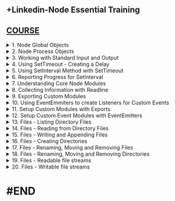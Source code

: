 ## +Linkedin-Node Essential Training

## [COURSE](https://www.linkedin.com/learning/node-js-essential-training-14888164/learning-the-node-js-basics?resume=false)

<details>
<summary>1. Node Global Objects </summary>

# Node Global Objects

## [https://nodejs.org/api/globals.html](https://nodejs.org/api/globals.html)

![image](https://github.com/user-attachments/assets/e03b672a-ef3a-4bef-8a55-e7efdb5be969)

## Check Node Version

```js
node -v
```

### src-AI-Software/my_projects/10_Node_Essential_Training/global.js:

```js
const path = require("path");

global.console.log("This is the global.js File.");
console.log(__dirname);
console.log(__filename);

console.log(path.basename(__filename));
console.log(path.dirname(__filename));
console.log(path.join(__dirname, "index.js"));

for (let key in global) {
  console.log(key);
}
```

```x
This is the global.js File.
/Users/ifeanyiomeata/Desktop/SERVER/projects/src-AI-Software/my_projects/10_Node_Essential_Training
/Users/ifeanyiomeata/Desktop/SERVER/projects/src-AI-Software/my_projects/10_Node_Essential_Training/global.js

global.js
/Users/ifeanyiomeata/Desktop/SERVER/projects/src-AI-Software/my_projects/10_Node_Essential_Training
/Users/ifeanyiomeata/Desktop/SERVER/projects/src-AI-Software/my_projects/10_Node_Essential_Training/index.js

global
clearImmediate
setImmediate
clearInterval
clearTimeout
setInterval
setTimeout
queueMicrotask
structuredClone
atob
btoa
performance
fetch
navigator
crypto
```

# #END</details>

<details>
<summary>2. Node Process Objects </summary>

# Node Process Objects

### src-AI-Software/my_projects/10_Node_Essential_Training/APP/global.js:

```js
console.log(process.argv);

function grab(flag) {
  let indexAfterFlag = process.argv.indexOf(flag) + 1;
  return process.argv[indexAfterFlag];
}

let username = grab("--username");
let password = grab("--password");

console.log(username);
console.log(password);

```

```x
[
  '/opt/homebrew/Cellar/node/22.4.0/bin/node',
  '/Users/ifeanyiomeata/Desktop/SERVER/projects/src-AI-Software/my_projects/10_Node_Essential_Training/APP/global.js',
  '--username',
  'admin',
  '--password',
  'admin123'
]


admin
admin123
```

<img width="1491" alt="image" src="https://github.com/user-attachments/assets/0df1b0e1-27a6-4e4f-af32-360eb038d016">
<img width="1491" alt="image" src="https://github.com/user-attachments/assets/d5ce2817-d413-4ad3-82da-a769b5f9e037">

# #END</details>

<details>
<summary>3. Working with Standard Input and Output </summary>

# Working with Standard Input and Output 

### src-AI-Software/my_projects/10_Node_Essential_Training/APP/global.js:

```js
// Write an output to Terminal
process.stdout.write("Hello World\n\n");
process.stdout.write("My name is:\nHenry");

// Quiz Example
const questions = [
  "What is your name?",
  "Where do you live?",
  "What is your preferred programming language",
];

const answers = [];

function ask(i = 0) {
  process.stdout.write(`\n\n\nQuestion ${i + 1}: ${questions[i]}`);
  process.stdout.write(` > `);
  process.stdout.write(`\nAnswer: `);
}

ask();

process.stdin.on("data", function (data) {
  let trimmedData = data.toString().trim();
  answers.push(trimmedData);
  process.stdout.write(trimmedData);

  if (questions.length > answers.length) {
    ask(answers.length);
  } else {
    process.stdout.write(`\n\n\nAnswers: ${answers.join(" | ")}`);
    process.exit();
  }
});

process.on("exit", function () {
  console.log("\nThank you!");
  console.log("Goodbye.");
});

```

```x
Hello World

My name is:
Henry


Question 1: What is your name? > 
Answer: Ifeanyi
Ifeanyi


Question 2: Where do you live? > 
Answer: Calgary
Calgary


Question 3: What is your preferred programming language > 
Answer: Python
Python


Answers: Ifeanyi | Calgary | Python
Thank you!
Goodbye.
```

<img width="1491" alt="image" src="https://github.com/user-attachments/assets/1b2eb462-5f7b-45a4-90bb-18cdab5e6036">
<img width="1491" alt="image" src="https://github.com/user-attachments/assets/a0cc2c41-88ee-4f7d-9493-cb1a10e0c675">

# #END</details>

<details>
<summary>4. Using SetTimeout - Creating a Delay </summary>

# Using SetTimeout - Creating a Delay

```js
//setTimeout Global Method
const waitTime = 3000;

console.log(`setting a ${waitTime / 1000} second delay`);
const timerFinished = () => console.log("done");

setTimeout(timerFinished, waitTime);

```

```x
setting a 3 second delay
done
```

<img width="1491" alt="image" src="https://github.com/user-attachments/assets/0cae78ba-a1c7-4ed5-bfcc-7342b60cbda4">
<img width="1491" alt="image" src="https://github.com/user-attachments/assets/59b54e2f-44d7-4f5e-aae1-8bee325dbb29">

# #END</details>

<details>
<summary>5. Using SetInterval Method with SetTimeout </summary>

# Using SetInterval Method with SetTimeout

```js
//setTimeout Global Method
const waitTime = 5000;
console.log(`setting a ${waitTime / 1000} second delay`);

const timerFinished = () => {
  clearInterval(interval);
  console.log(
    "Sorry, Time Limit Exceeded. You have to hang up or call back later."
  );
};

setTimeout(timerFinished, waitTime);

//setInterval Global Method
const waitInterval = 1000;
let currentTime = 0;

const incTime = () => {
  currentTime += waitInterval;
  console.log(`waiting on ${currentTime / 1000} seconds`);
};

const interval = setInterval(incTime, waitInterval);

```

```x
➜  APP git:(main) ✗ node global.js
setting a 5 second delay
waiting on 1 seconds
waiting on 2 seconds
waiting on 3 seconds
waiting on 4 seconds
Sorry, Time Limit Exceeded. You have to hang up or call back later.
```

<img width="1491" alt="image" src="https://github.com/user-attachments/assets/053d56b9-e53f-4616-831d-c985f1b76e01">
<img width="1491" alt="image" src="https://github.com/user-attachments/assets/9ad27497-83a0-42e1-b5d3-81bda2758c8d">

# #END</details>

<details>
<summary>6. Reporting Progress for SetInterval </summary>

# Reporting Progress for SetInterval

```js
//setTimeout Global Method
const waitTime = 10000;
console.log(`setting a ${waitTime / 1000} second delay`);

const timerFinished = () => {
  clearInterval(interval);
  console.log("\nProcess Completed! Thank you!");
};

setTimeout(timerFinished, waitTime);

//setInterval Global Method
const waitInterval = 1000;
let currentTime = 0;

const incTime = () => {
  currentTime += waitInterval;
  const p = Math.floor((currentTime / waitTime) * 100);
  process.stdout.clearLine();
  process.stdout.cursorTo(0);
  process.stdout.write(`waiting.... ${p}%`);
};

const interval = setInterval(incTime, waitInterval);

```

```x
➜  APP git:(main) ✗ node global.js
setting a 10 second delay
waiting.... 90%
Process Completed! Thank you!

```

# #END</details>

<details>
<summary>7. Understanding Core Node Modules </summary>

# Understanding Core Node Modules

```js
const path = require("path");
const util = require("util");
const v8 = require("v8");

console.log(path.basename(__filename));
console.log(path.dirname(__filename));
console.log(path.extname(__filename));
console.log(path.parse(__filename));
console.log(path.resolve(__filename));
console.log(path.sep);
console.log(path.delimiter);

const dirUploads = path.join(__dirname, "www", "files", "uploads");

console.log(dirUploads);
util.log(dirUploads);
util.log(path.basename(__filename));
util.log(v8.getHeapStatistics());
```

### console.log(path.parse(__filename));

```x
{
  root: '/',
  dir: '/Users/ifeanyiomeata/Desktop/SERVER/projects/src-AI-Software/my_projects/10_Node_Essential_Training/APP',
  base: 'global.js',
  ext: '.js',
  name: 'global'
}
```

### console.log(path.basename(__filename));

```x
global.js
```

### console.log(path.dirname(__filename));

```x
/Users/ifeanyiomeata/Desktop/SERVER/projects/src-AI-Software/my_projects/10_Node_Essential_Training/APP
```

### console.log(path.extname(__filename));

```x
.js
```

### console.log(path.resolve(__filename));

```x
/Users/ifeanyiomeata/Desktop/SERVER/projects/src-AI-Software/my_projects/10_Node_Essential_Training/APP/global.js
```

### console.log(path.sep);

```x
/
```

### console.log(path.delimiter);

```x
:
```

```js
const dirUploads = path.join(__dirname, "www", "files", "uploads");

console.log(dirUploads);
util.log(dirUploads);
util.log(path.basename(__filename));
util.log(v8.getHeapStatistics());
```

```x
/Users/ifeanyiomeata/Desktop/SERVER/projects/src-AI-Software/my_projects/10_Node_Essential_Training/APP/www/files/uploads
13 Jul 12:34:38 - /Users/ifeanyiomeata/Desktop/SERVER/projects/src-AI-Software/my_projects/10_Node_Essential_Training/APP/www/files/uploads
13 Jul 12:34:38 - global.js
13 Jul 12:34:38 - {
  total_heap_size: 4947968,
  total_heap_size_executable: 524288,
  total_physical_size: 4702208,
  total_available_size: 2195260616,
  used_heap_size: 3386856,
  heap_size_limit: 2197815296,
  malloced_memory: 163968,
  peak_malloced_memory: 253952,
  does_zap_garbage: 0,
  number_of_native_contexts: 1,
  number_of_detached_contexts: 0,
  total_global_handles_size: 8192,
  used_global_handles_size: 2336,
  external_memory: 1399967
}
```

# #END</details>

<details>
<summary>8. Collecting Information with Readline </summary>

# Collecting Information with Readline

```js
const readline = require("readline");
const rl = readline.createInterface({
  input: process.stdin,
  output: process.stdout,
});

// rl.question("How do you like Node?", (answer) => {
//   console.log(`Your answer: ${answer}`);
// });

function collectAnswers(questions, done) {
  const answers = [];
  const [firstQuestion] = questions;

  const questionAnswered = (answer) => {
    answers.push(answer.trim());
    if (answers.length < questions.length) {
      rl.question(questions[answers.length], questionAnswered);
    } else {
      return done(answers);
    }
  };

  rl.question(firstQuestion, questionAnswered);
}

const questions = [
  "What is your name?",
  "Where do you live?",
  "What are you going to do with Node.js?",
];

collectAnswers(questions, (answers) => {
  console.log("Thank you for your answers!");
  console.log(answers);
  process.exit();
});

```

```x
➜  APP git:(main) ✗ node global.js
What is your name? Ifeanyi
Where do you live? Calgary
What are you going to do with Node.js? Code
Thank you for your answers!
[ 'Ifeanyi', 'Calgary', 'Code' ]
```

# #END</details>

<details>
<summary>9. Exporting Custom Modules </summary>

# Exporting Custom Modules

### src-AI-Software/my_projects/10_Node_Essential_Training/APP/myModule.js:

```js
let count = 0;

const inc = () => ++count;
const dec = () => --count;

const getCount = () => count;

module.exports = {
  anything: true,
  who: "Bill",
  count,
  inc,
  dec,
  getCount,
};

```

### src-AI-Software/my_projects/10_Node_Essential_Training/APP/app.js:

```js
const myModule = require("./myModule");
const { inc, dec, getCount } = require("./myModule");

inc();
inc();
inc();

console.log(myModule.anything);
console.log(myModule.who);
console.log(`the count is ${getCount()}`);

```

```x
➜  APP git:(main) ✗ node app
true
Bill
the count is 3
```

<img width="1491" alt="image" src="https://github.com/user-attachments/assets/27215543-4159-4004-81c3-6e996ea1bef0">
<img width="1491" alt="image" src="https://github.com/user-attachments/assets/19977baf-2b46-470a-aeea-3a83c3a71a1c">
<img width="1491" alt="image" src="https://github.com/user-attachments/assets/392dad82-ded3-4582-a632-69e2c1922e0c">

# #END</details>

<details>
<summary>10. Using EventEmmiters to create Listeners for Custom Events </summary>

# Using EventEmmiters to create Listeners for Custom Events

### src-AI-Software/my_projects/10_Node_Essential_Training/APP/app.js:

```js
const events = require("events");

let emitter = new events.EventEmitter();

emitter.on("customEvent", (user, message) => {
  console.log(`${user}: ${message}`);
});

emitter.emit("customEvent", "Computer", "Hello World");
emitter.emit("customEvent", "Eve", "That's pretty cool");

process.stdin.on("data", (data) => {
  const input = data.toString().trim();
  if (input === "exit") {
    emitter.emit("customEvent", "process", "Goodbye!");
    process.exit();
  }
  emitter.emit("customEvent", "terminal", data.toString().trim());
});

```

```x
➜  APP git:(main) ✗ node app
Computer: Hello World
Eve: That's pretty cool
Hello
terminal: Hello
How are you?
terminal: How are you?
It's me Ifeanyi
terminal: It's me Ifeanyi
exit
process: Goodbye!
```

<img width="1491" alt="image" src="https://github.com/user-attachments/assets/ec494ec4-522c-4314-931c-e3e576826442">
<img width="1491" alt="image" src="https://github.com/user-attachments/assets/94799bff-9690-4213-932b-d85c87d293bc">

# #END</details>

<details>
<summary>11. Setup Custom Modules with Exports </summary>

# Setup Custom Modules with Exports

### src-AI-Software/my_projects/10_Node_Essential_Training/APP/lib/collectAnswers.js:

```js
const readline = require("readline");
const rl = readline.createInterface({
  input: process.stdin,
  output: process.stdout,
});

module.exports = (questions, done) => {
  const answers = [];
  const [firstQuestion] = questions;

  const questionAnswered = (answer) => {
    answers.push(answer.trim());
    if (answers.length < questions.length) {
      rl.question(questions[answers.length], questionAnswered);
    } else {
      return done(answers);
    }
  };

  rl.question(firstQuestion, questionAnswered);
};

```

### src-AI-Software/my_projects/10_Node_Essential_Training/APP/app.js:

```js
const collectAnswers = require("./lib/collectAnswers");

const questions = [
  "What is your name?",
  "Where do you live?",
  "What are you going to do with Node.js?",
];

collectAnswers(questions, (answers) => {
  console.log("Thank you for your answers!");
  console.log(answers);
  process.exit();
});

```

```x
➜  APP git:(main) ✗ node app
What is your name? Ifeanyi
Where do you live? Calgary
What are you going to do with Node.js? Code all Day
Thank you for your answers!
[ 'Ifeanyi', 'Calgary', 'Code all Day' ]
```

<img width="1491" alt="image" src="https://github.com/user-attachments/assets/a23335d9-c440-4489-b660-10fd5cf082c9">
<img width="1491" alt="image" src="https://github.com/user-attachments/assets/eabe455c-1ed1-4efe-9e90-71558d18ebe2">
<img width="1491" alt="image" src="https://github.com/user-attachments/assets/a91dd7a3-1884-4ccf-8aef-89dd50f806a4">

# #END</details>

<details>
<summary>12. Setup Custom Event Modules with EventEmitters </summary>

# Setup Custom Event Modules with EventEmitters

### src-AI-Software/my_projects/10_Node_Essential_Training/APP/lib/collectAnswers.js:

```js
const readline = require("readline");
const { EventEmitter } = require("events");

const rl = readline.createInterface({
  input: process.stdin,
  output: process.stdout,
});

module.exports = (questions, done) => {
  const answers = [];
  const [firstQuestion] = questions;

  const emitter = new EventEmitter();

  const questionAnswered = (answer) => {
    emitter.emit("answer", answer);
    answers.push(answer.trim());
    if (answers.length < questions.length) {
      rl.question(questions[answers.length], questionAnswered);
    } else {
      return done(answers);
    }
  };

  rl.question(firstQuestion, questionAnswered);
  return emitter;
};

```

### src-AI-Software/my_projects/10_Node_Essential_Training/APP/app.js:

```js
const collectAnswers = require("./lib/collectAnswers");

const questions = [
  "What is your name?",
  "Where do you live?",
  "What are you going to do with Node.js?",
];

const answerEvents = collectAnswers(questions, (answers) => {
  console.log("Thank you for your answers!");
  console.log(answers);
  process.exit();
});

answerEvents.on("answer", (answer) => console.log(`The answer is ${answer}`));

```

```x
➜  APP git:(main) ✗ node app
What is your name? Ifeanyi
The answer is  Ifeanyi
Where do you live? Calgary
The answer is  Calgary
What are you going to do with Node.js? Code Everyday
The answer is  Code Everyday
Thank you for your answers!
[ 'Ifeanyi', 'Calgary', 'Code Everyday' ]
```

<img width="1491" alt="image" src="https://github.com/user-attachments/assets/7c6c12e1-f62c-4aed-bea1-ea429f5ea873">
<img width="1491" alt="image" src="https://github.com/user-attachments/assets/8b3ce17f-90e8-4d81-8e48-b499b8d0298b">
<img width="1491" alt="image" src="https://github.com/user-attachments/assets/f06f1203-9806-4e38-b01c-74ec76a56c57">

# #END</details>

<details>
<summary>13. Files - Listing Directory Files </summary>

# Files - Listing Directory Files

### src-AI-Software/my_projects/10_Node_Essential_Training/APP/app.js:

```js
const fs = require("fs");
const { readdir } = fs.promises;

async function listFiles() {
  try {
    const files = await readdir("./");
    console.log(files);
  } catch (err) {
    throw err;
  }
}

listFiles();
console.log("listing files...");
```

### With CallBack Function

```js
const fs = require("fs");

fs.readdir("./", function (err, files) {
  if (err) {
    throw err;
  }
  console.log(files);
});

console.log("listing files...");
```

```x
➜  APP git:(main) ✗ node app
listing files...
[ 'app.js', 'lib', 'myModule.js' ]
```

# #END</details>

<details>
<summary>14. Files - Reading from Directory Files </summary>

# Files - Reading from Directory Files

### src-AI-Software/my_projects/10_Node_Essential_Training/APP/readme.md:

```md
# Publisher: District Homes

## Topic: The Ocean Tides Project

Description: This project is a simple demonstration of how to use Node.js to read a file from the file system and write it to the console.
The project uses the fs module to read the file and the console.log method to write it to the console.

```

### src-AI-Software/my_projects/10_Node_Essential_Training/APP/app.js:

```js
const fs = require("fs");
const { readFile } = fs.promises;

async function readFiles() {
  try {
    let file = await readFile("./readme.md", "UTF-8");
    console.log(file);
  } catch (err) {
    // console.log(err);
    throw err;
  }
}

readFiles();
console.log("reading the file...");

```

### With Callback Function

```js
const fs = require("fs");

// let ipsum = fs.readFileSync("./readme.md", "UTF-8");

fs.readFile("./readme.md", "UTF-8", (err, ipsum) => {
  if (err) {
    throw err;
  }
  console.log(ipsum);
});

console.log("reading the file...");
```

```x
➜  APP git:(main) ✗ node app
reading the file...
# Publisher: District Homes

## Topic: The Ocean Tides Project

Description: This project is a simple demonstration of how to use Node.js to read a file from the file system and write it to the console.
The project uses the fs module to read the file and the console.log method to write it to the console.
```

<img width="1491" alt="image" src="https://github.com/user-attachments/assets/d3b1214a-75c5-43da-8d3e-4b5d5ff59e4b">
<img width="1491" alt="image" src="https://github.com/user-attachments/assets/bc5f75d4-8d36-4ddf-a400-4dc20f72ccc1">
<img width="1491" alt="image" src="https://github.com/user-attachments/assets/992a307a-af5c-4c7f-9a82-6cc72a57e135">

# #END</details>

<details>
<summary>15. Files - Writing and Appending Files </summary>

# Files - Writing and Appending Files

### src-AI-Software/my_projects/10_Node_Essential_Training/APP/app.js:

```js
const fs = require("fs");
const { writeFile, appendFile } = fs.promises;

let message = `
    This is a New File
    ==================

    ES6 Template Strings are cool. They honor whitespace.

    * Template Strings
    * Node File System
    * Readline CLIs
`;

async function createFile() {
  try {
    await writeFile("newReadme.md", message.trim());
    console.log("Markdown Created");
    await appendFile("newReadme.md", "\n\n### Node.js Everyone!");
    console.log("Markdown Modified");
  } catch (err) {
    console.log(err);
  }
}

createFile();

```

### With Callback Function

```js
const fs = require("fs");

let message = `
    This is a New File
    ==================

    ES6 Template Strings are cool. They honor whitespace.

    * Template Strings
    * Node File System
    * Readline CLIs
`;

fs.writeFile("newReadme.md", message.trim(), function (err) {
  if (err) {
    throw err;
  }
  fs.appendFileSync("newReadme.md", "\n\n### Node.js Everyone!");
  console.log("Markdown Created");
});

```

```x
➜  APP git:(main) ✗ node app
Markdown Created
Markdown Modified
```

```x
This is a New File
    ==================

    ES6 Template Strings are cool. They honor whitespace.

    * Template Strings
    * Node File System
    * Readline CLIs

### Node.js Everyone!
```

<img width="1491" alt="image" src="https://github.com/user-attachments/assets/7aded802-861d-4e48-97f2-8f13adf4a277">
<img width="1491" alt="image" src="https://github.com/user-attachments/assets/3a3aab5f-71d1-4068-bfd9-7c74ed56cf87">
<img width="1491" alt="image" src="https://github.com/user-attachments/assets/684b3907-86db-4269-9b4c-129032cdf45e">

# #END</details>

<details>
<summary>16. Files - Creating Directories </summary>

# Files - Creating Directories

### src-AI-Software/my_projects/10_Node_Essential_Training/APP/app.js:

```js
const fs = require("fs");
const path = require("path");
const { access, mkdir } = fs.promises;

async function createDir(dir) {
  dir = path.join(__dirname, dir);
  try {
    await access(dir);
    console.log("Directory is already there!");
    return true;
  } catch (err) {
    try {
      console.log("Creating new directory...");
      return await mkdir(dir);
    } catch (err) {
      console.log(`ERROR: ${err}`);
    }
  }
}

createDir("your-files-here");

```

### With CallBack Function

```js
const fs = require("fs");

if (fs.existsSync("your-files-here")) {
  console.log("already there!");
} else {
  fs.mkdir("your-files-here", function (err) {
    if (err) {
      console.log(`ERROR: ${err}`);
    } else {
      console.log("directory created");
    }
  });
}

```

```x
➜  APP git:(main) ✗ node app
Directory is already there!
➜  APP git:(main) ✗ node app
Creating new directory...
```

<img width="1491" alt="image" src="https://github.com/user-attachments/assets/32304031-25ec-45e3-8489-1fa4533468ef">
<img width="1491" alt="image" src="https://github.com/user-attachments/assets/55c0fd93-160b-440c-bb56-66fd41576099">

# #END</details>

<details>
<summary>17. Files - Renaming, Moving and Removing Files </summary>

# Files - Renaming, Moving and Removing Files

### src-AI-Software/my_projects/10_Node_Essential_Training/APP/app.js:

```js
const fs = require("fs");

//Rename Files
fs.renameSync("./newReadme.md", "./firstReadme.md");

console.log("Markdown file renamed");

//Move Files
fs.rename("./readme.md", "./your-files-here/readme.md", function (err) {
  if (err) {
    throw err;
  }
  console.log("Markdown file moved");
});

//Remove Files
fs.unlinkSync("./your-files-here/test1.txt");

fs.unlink("./your-files-here/test2.txt", function (err) {
  if (err) {
    throw err;
  }
  console.log("Notes are gone");
});

```

```x
➜  APP git:(main) ✗ node app
Markdown file renamed
Markdown file moved
Notes are gone
```

<img width="1491" alt="image" src="https://github.com/user-attachments/assets/6ae50f3f-256d-4404-888c-51cadced4022">

# #END</details>

<details>
<summary>18. Files - Renaming, Moving and Removing Directories </summary>

# Files - Renaming, Moving and Removing Directories

### src-AI-Software/my_projects/10_Node_Essential_Training/APP/app.js:

```js
const fs = require("fs");

//Move Folder
fs.renameSync("./assets/logs", "accounts/logs");
console.log("logs folder moved");

//Remove Folder
fs.rmdir("./assets", function (err) {
  if (err) {
    console.log(err);
  } else {
    console.log("assets directory removed");
  }
});

//Remove Folder that has files or folders in it
fs.readdirSync("./accounts").forEach((file) => {
  fs.renameSync(`./accounts/${file}`, `./bin/${file}`);
});
console.log("Files Removed");
fs.rmdirSync("./accounts");
console.log("Folder Removed");

```

```js
➜  APP git:(main) ✗ node app
logs folder moved
Files Removed
Folder Removed
assets directory removed
```

<img width="1491" alt="image" src="https://github.com/user-attachments/assets/e97e4e6c-18a6-4e92-941d-3a026cbfec43">
<img width="1491" alt="image" src="https://github.com/user-attachments/assets/03193c83-c18e-4676-b414-be351c12d89c">

# #END</details>

<details>
<summary>19. Files - Readable file streams </summary>

# Files - Readable file streams

## Reading Without Streams

### src-AI-Software/my_projects/10_Node_Essential_Training/APP/app.js:

```js
const fs = require("fs");

fs.readFile("./chat-logs/team-chat.log", "UTF-8", (err, chatLog) => {
  if (err) {
    console.log(err);
    return;
  }
  console.log(`File Read ${chatLog.length}`);
  console.log("==========");
  console.log(chatLog);
});

console.log("Reading the file");

```

```x
➜  APP git:(main) ✗ node app
Reading the file
File Read 106
==========
Hello George!
Hello Ben!
What's happening?
Not much, just discovering electricity.
That's rad. Keep it up.
```

## Reading With Streams

### src-AI-Software/my_projects/10_Node_Essential_Training/APP/app.js:

```js
const fs = require("fs");

let stream = fs.createReadStream("./chat-logs/team-chat.log", "UTF-8");

let data;

stream.once("data", (chunk) => {
  console.log("read stream started");
  console.log("==========");
  console.log(chunk);
});

stream.on("data", (chunk) => {
  console.log(`chunk: ${chunk.length}`);
  data += chunk;
});

stream.on("end", () => {
  console.log(`finished ${data.length}`);
});

console.log("Reading the file");

```

```x
➜  APP git:(main) ✗ node app
Reading the file
read stream started
==========
Hello George!
Hello Ben!
What's happening?
Not much, just discovering electricity.
That's rad. Keep it up.
chunk: 106
finished 115
```

<img width="1491" alt="image" src="https://github.com/user-attachments/assets/48f318d3-f204-4f9d-b25c-b9e3c05e7753">
<img width="1491" alt="image" src="https://github.com/user-attachments/assets/1f37c179-946c-4ff9-ac82-d213d872afcf">

# #END</details>

<details>
<summary>20. Files - Writable file streams </summary>

# Files - Writable file streams

### src-AI-Software/my_projects/10_Node_Essential_Training/APP/app.js:

```js
const fs = require("fs");

let answerStream;

let questions = [
  "What is your name?",
  "What would you rather be doing?",
  "What is your preferred programming language?",
];

let answers = [];

function ask(i) {
  process.stdout.write(`\n\n\n\n  ${questions[i]}`);
  process.stdout.write(`  >  `);
}

process.stdin.once("data", (data) => {
  let name = data.toString().trim();
  let fileName = `./${name}.md`;
  if (fs.existsSync(fileName)) {
    fs.unlinkSync(fileName);
  }
  answerStream = fs.createWriteStream(fileName);
  answerStream.write(`Question Answers for ${name}\n========\n`);
});

process.stdin.on("data", function (data) {
  let answer = data.toString().trim();

  answerStream.write(`Question: ${questions[answers.length]}\n`);

  answerStream.write(`Answer: ${answer}\n`, function () {
    if (answers.length < questions.length) {
      ask(answers.length);
    } else {
      process.exit();
    }
  });

  answers.push(answer);
});

process.on("exit", function () {
  answerStream.close();
  process.stdout.write("\n\n\n\n  ");
  process.stdout.write(
    `Go ${answers[1]} ${answers[0]} you can finish writing ${answers[2]} later!`
  );
  process.stdout.write("\n\n\n\n");
});

ask(answers.length);

```

```x
➜  APP git:(main) ✗ node app

  What is your name?  >  Ifeanyi

  What would you rather be doing?  >  Studying

  What is your preferred programming language?  >  Python

  Go Studying Ifeanyi you can finish writing Python later!
```

### src-AI-Software/my_projects/10_Node_Essential_Training/APP/Ifeanyi.md:

```md
Question Answers for Ifeanyi
========
Question: What is your name?
Answer: Ifeanyi
Question: What would you rather be doing?
Answer: Studying
Question: What is your preferred programming language?
Answer: Python
```

<img width="1491" alt="image" src="https://github.com/user-attachments/assets/cf205b95-5b12-45c0-b9fa-8bc167ec74e0">
<img width="1491" alt="image" src="https://github.com/user-attachments/assets/446e38ef-580a-4fa0-8be9-1c8c78da908d">
<img width="1491" alt="image" src="https://github.com/user-attachments/assets/dc98b147-6650-42ee-b1a6-ace5e2ac37f0">

# #END</details>

# #END
